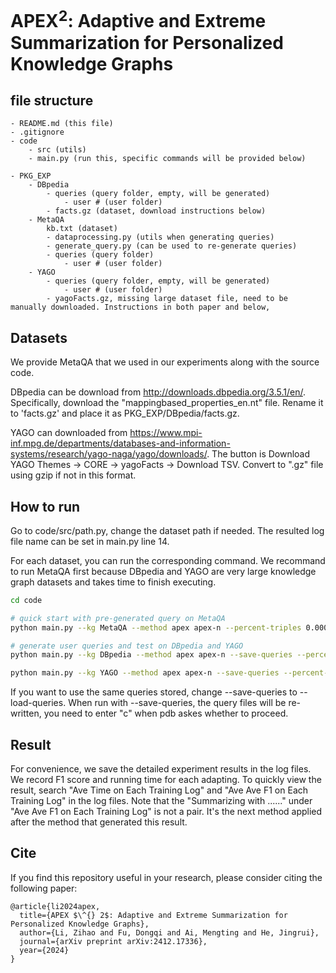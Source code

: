 # APEX<sup>2</sup>: Adaptive and Extreme Summarization for Personalized Knowledge Graphs

## file structure
    - README.md (this file)
    - .gitignore
    - code
        - src (utils)
        - main.py (run this, specific commands will be provided below)
        
    - PKG_EXP
        - DBpedia
            - queries (query folder, empty, will be generated)
                - user # (user folder)
            - facts.gz (dataset, download instructions below)
        - MetaQA    
            kb.txt (dataset)
            - dataprocessing.py (utils when generating queries)
            - generate_query.py (can be used to re-generate queries)
            - queries (query folder)
                - user # (user folder)
        - YAGO
            - queries (query folder, empty, will be generated)
                - user # (user folder)
            - yagoFacts.gz, missing large dataset file, need to be manually downloaded. Instructions in both paper and below, 


## Datasets
We provide MetaQA that we used in our experiments along with the source code. 

DBpedia can be download from http://downloads.dbpedia.org/3.5.1/en/. Specifically, download the "mappingbased_properties_en.nt" file. Rename it to 'facts.gz' and place it as PKG_EXP/DBpedia/facts.gz.

YAGO can downloaded from https://www.mpi-inf.mpg.de/departments/databases-and-information-systems/research/yago-naga/yago/downloads/. The button is Download YAGO Themes -> CORE -> yagoFacts -> Download TSV. Convert to ".gz" file using gzip if not in this format.




## How to run
Go to code/src/path.py, change the dataset path if needed. The resulted log file name can be set in main.py line 14.

For each dataset, you can run the corresponding command. We recommand to run MetaQA first because DBpedia and YAGO are very large knowledge graph datasets and takes time to finish executing.

```sh
cd code

# quick start with pre-generated query on MetaQA
python main.py --kg MetaQA --method apex apex-n --percent-triples 0.0001 --n_users 1

# generate user queries and test on DBpedia and YAGO
python main.py --kg DBpedia --method apex apex-n --save-queries --percent-triples 0.000001 --n_users 1

python main.py --kg YAGO --method apex apex-n --save-queries --percent-triples 0.000001 --n_users 1
```

If you want to use the same queries stored, change --save-queries to --load-queries. When run with --save-queries, the query files will be re-written, you need to enter "c" when pdb askes whether to proceed.


## Result
For convenience, we save the detailed experiment results in the log files. We record F1 score and running time for each adapting. To quickly view the result, search "Ave Time on Each Training Log" and "Ave Ave F1 on Each Training Log" in the log files. Note that the "Summarizing with ......" under "Ave Ave F1 on Each Training Log" is not a pair. It's the next method applied after the method that generated this result.


## Cite
If you find this repository useful in your research, please consider citing the following paper:

```
@article{li2024apex,
  title={APEX $\^{} 2$: Adaptive and Extreme Summarization for Personalized Knowledge Graphs},
  author={Li, Zihao and Fu, Dongqi and Ai, Mengting and He, Jingrui},
  journal={arXiv preprint arXiv:2412.17336},
  year={2024}
}
```